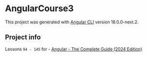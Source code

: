 # AngularCourse3

This project was generated with [Angular CLI](https://github.com/angular/angular-cli) version 18.0.0-next.2.

## Project info

Lessons `94 - 145` for - [Angular - The Complete Guide (2024 Edition)](https://www.udemy.com/course/the-complete-guide-to-angular-2/)
